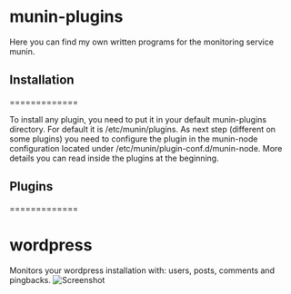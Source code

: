 munin-plugins
=============

Here you can find my own written programs for the monitoring service munin.

## Installation
=============

To install any plugin, you need to put it in your default munin-plugins directory. For default it is /etc/munin/plugins. As next step (different on some plugins) you need to configure the plugin in the munin-node configuration located under /etc/munin/plugin-conf.d/munin-node. More details you can read inside the plugins at the beginning.

## Plugins
=============

# wordpress
Monitors your wordpress installation with: users, posts, comments and pingbacks.
![Screenshot](https://munin.pkern.at/pkern.at/s1.pkern.at/wordpress_pkern_at-day.png "Screenshot")